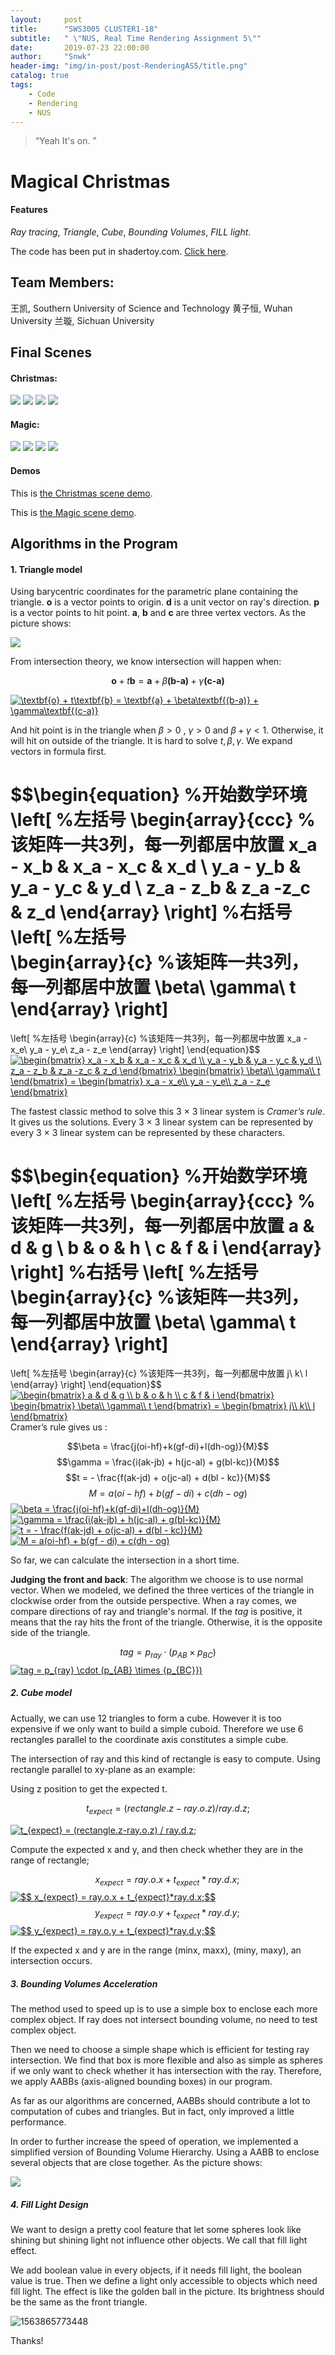 ```yaml
---
layout:     post
title:      "SWS3005 CLUSTER1-18"
subtitle:   " \"NUS, Real Time Rendering Assignment 5\""
date:       2019-07-23 22:00:00
author:     "Snwk"
header-img: "img/in-post/post-RenderingAS5/title.png"
catalog: true
tags:
    - Code
    - Rendering
    - NUS
---
```


> “Yeah It's on. ”

# Magical Christmas  


#### Features  
*Ray tracing*, *Triangle*, *Cube*, *Bounding Volumes*, *FILL light*.  

The code has been put in shadertoy.com. [Click here](https://www.shadertoy.com/view/tlfSzs "CLUSTER1-18: chrismas"). 

## Team Members:

王凯, Southern University of Science and Technology
黄子恒, Wuhan University
兰璇, Sichuan University

## Final Scenes 

#### Christmas:
![](/img/in-post/post-RenderingAS5/A01.PNG)
![](/img/in-post/post-RenderingAS5/A02.PNG)
![](/img/in-post/post-RenderingAS5/A03.PNG)
![](/img/in-post/post-RenderingAS5/A04.PNG)

#### Magic:
![](/img/in-post/post-RenderingAS5/B01.PNG)
![](/img/in-post/post-RenderingAS5/B02.PNG)
![](/img/in-post/post-RenderingAS5/B03.PNG)
![](/img/in-post/post-RenderingAS5/B04.PNG)

#### Demos
This is [the Christmas scene demo](https://snwk.github.io/img/in-post/post-RenderingAS5/chrismas.webm "CLUSTER1-18: chrismas").  

This is [the Magic scene demo](https://snwk.github.io/img/in-post/post-RenderingAS5/magic.webm "CLUSTER1-18: magic").


## Algorithms in the Program

#### 1. Triangle model

   Using barycentric coordinates for the parametric plane containing the triangle. **o** is a vector points to origin. **d** is a unit vector on ray's direction. **p** is a vector points to hit point. **a**, **b** and **c** are three vertex vectors. As the picture shows:

   ![](/img/in-post/post-RenderingAS5/p1.PNG)

   From intersection theory, we know intersection will happen when:

   

   $$\textbf{o} + t\textbf{b}  = \textbf{a} + \beta\textbf{(b-a)} + \gamma\textbf{(c-a)}$$

   <a href="https://www.codecogs.com/eqnedit.php?latex=\textbf{o}&space;&plus;&space;t\textbf{b}&space;=&space;\textbf{a}&space;&plus;&space;\beta\textbf{(b-a)}&space;&plus;&space;\gamma\textbf{(c-a)}" target="_blank"><img src="https://latex.codecogs.com/gif.latex?\textbf{o}&space;&plus;&space;t\textbf{b}&space;=&space;\textbf{a}&space;&plus;&space;\beta\textbf{(b-a)}&space;&plus;&space;\gamma\textbf{(c-a)}" title="\textbf{o} + t\textbf{b} = \textbf{a} + \beta\textbf{(b-a)} + \gamma\textbf{(c-a)}" /></a>
   

   And hit point is in the triangle when $\beta > 0$ , $\gamma > 0$ and $\beta + \gamma < 1$. Otherwise, it will hit on outside of the triangle. It is hard to solve $t,\beta,\gamma$. We expand vectors in formula first.

   

   $$\begin{equation}       %开始数学环境
   \left[                %左括号
   \begin{array}{ccc}   %该矩阵一共3列，每一列都居中放置
   x_a - x_b & x_a - x_c & x_d \\
   y_a - y_b & y_a - y_c & y_d \\
   z_a - z_b & z_a -z_c & z_d
   \end{array}
   \right]                 %右括号
   \left[                %左括号	
   \begin{array}{c}   %该矩阵一共3列，每一列都居中放置
   \beta\\
   \gamma\\
   t
   \end{array}
   \right]  
   =
   \left[            %左括号
   \begin{array}{c}   %该矩阵一共3列，每一列都居中放置
   x_a - x_e\\
   y_a - y_e\\
   z_a - z_e
   \end{array}
   \right] 
   \end{equation}$$ 
<a href="https://www.codecogs.com/eqnedit.php?latex=\begin{bmatrix}&space;x_a&space;-&space;x_b&space;&&space;x_a&space;-&space;x_c&space;&&space;x_d&space;\\&space;y_a&space;-&space;y_b&space;&&space;y_a&space;-&space;y_c&space;&&space;y_d&space;\\&space;z_a&space;-&space;z_b&space;&&space;z_a&space;-z_c&space;&&space;z_d&space;\end{bmatrix}&space;\begin{bmatrix}&space;\beta\\&space;\gamma\\&space;t&space;\end{bmatrix}&space;=&space;\begin{bmatrix}&space;x_a&space;-&space;x_e\\&space;y_a&space;-&space;y_e\\&space;z_a&space;-&space;z_e&space;\end{bmatrix}" target="_blank"><img src="https://latex.codecogs.com/gif.latex?\begin{bmatrix}&space;x_a&space;-&space;x_b&space;&&space;x_a&space;-&space;x_c&space;&&space;x_d&space;\\&space;y_a&space;-&space;y_b&space;&&space;y_a&space;-&space;y_c&space;&&space;y_d&space;\\&space;z_a&space;-&space;z_b&space;&&space;z_a&space;-z_c&space;&&space;z_d&space;\end{bmatrix}&space;\begin{bmatrix}&space;\beta\\&space;\gamma\\&space;t&space;\end{bmatrix}&space;=&space;\begin{bmatrix}&space;x_a&space;-&space;x_e\\&space;y_a&space;-&space;y_e\\&space;z_a&space;-&space;z_e&space;\end{bmatrix}" title="\begin{bmatrix} x_a - x_b & x_a - x_c & x_d \\ y_a - y_b & y_a - y_c & y_d \\ z_a - z_b & z_a -z_c & z_d \end{bmatrix} \begin{bmatrix} \beta\\ \gamma\\ t \end{bmatrix} = \begin{bmatrix} x_a - x_e\\ y_a - y_e\\ z_a - z_e \end{bmatrix}" /></a>
   

   The fastest classic method to solve this 3 × 3 linear system is $\textit{Cramer’s rule}$. It gives us the solutions. Every 3 × 3 linear system can be represented by every 3 × 3 linear system can be represented by these characters.


   $$\begin{equation}       %开始数学环境
   \left[                %左括号
   \begin{array}{ccc}   %该矩阵一共3列，每一列都居中放置
   a & d & g \\
   b & o & h \\
   c & f & i
   \end{array}
   \right]                 %右括号
   \left[                %左括号
   \begin{array}{c}   %该矩阵一共3列，每一列都居中放置
   \beta\\
   \gamma\\
   t
   \end{array}
   \right]  
   =
   \left[            %左括号
   \begin{array}{c}   %该矩阵一共3列，每一列都居中放置
   j\\
   k\\
   l
   \end{array}
   \right] 
   \end{equation}​$$
<a href="https://www.codecogs.com/eqnedit.php?latex=\begin{bmatrix}&space;a&space;&&space;d&space;&&space;g&space;\\&space;b&space;&&space;o&space;&&space;h&space;\\&space;c&space;&&space;f&space;&&space;i&space;\end{bmatrix}&space;\begin{bmatrix}&space;\beta\\&space;\gamma\\&space;t&space;\end{bmatrix}&space;=&space;\begin{bmatrix}&space;j\\&space;k\\&space;l&space;\end{bmatrix}" target="_blank"><img src="https://latex.codecogs.com/gif.latex?\begin{bmatrix}&space;a&space;&&space;d&space;&&space;g&space;\\&space;b&space;&&space;o&space;&&space;h&space;\\&space;c&space;&&space;f&space;&&space;i&space;\end{bmatrix}&space;\begin{bmatrix}&space;\beta\\&space;\gamma\\&space;t&space;\end{bmatrix}&space;=&space;\begin{bmatrix}&space;j\\&space;k\\&space;l&space;\end{bmatrix}" title="\begin{bmatrix} a & d & g \\ b & o & h \\ c & f & i \end{bmatrix} \begin{bmatrix} \beta\\ \gamma\\ t \end{bmatrix} = \begin{bmatrix} j\\ k\\ l \end{bmatrix}" /></a>
   Cramer’s rule gives us :

   $$\beta = \frac{j(oi-hf)+k(gf-di)+l(dh-og)}{M}$$
   $$\gamma = \frac{i(ak-jb) + h(jc-al) + g(bl-kc)}{M}$$
   $$t = - \frac{f(ak-jd) + o(jc-al) + d(bl - kc)}{M}$$
   $$M = a(oi-hf) + b(gf - di) + c(dh - og)$$
   <a href="https://www.codecogs.com/eqnedit.php?latex=\beta&space;=&space;\frac{j(oi-hf)&plus;k(gf-di)&plus;l(dh-og)}{M}" target="_blank"><img src="https://latex.codecogs.com/gif.latex?\beta&space;=&space;\frac{j(oi-hf)&plus;k(gf-di)&plus;l(dh-og)}{M}" title="\beta = \frac{j(oi-hf)+k(gf-di)+l(dh-og)}{M}" /></a>
   <a href="https://www.codecogs.com/eqnedit.php?latex=\gamma&space;=&space;\frac{i(ak-jb)&space;&plus;&space;h(jc-al)&space;&plus;&space;g(bl-kc)}{M}" target="_blank"><img src="https://latex.codecogs.com/gif.latex?\gamma&space;=&space;\frac{i(ak-jb)&space;&plus;&space;h(jc-al)&space;&plus;&space;g(bl-kc)}{M}" title="\gamma = \frac{i(ak-jb) + h(jc-al) + g(bl-kc)}{M}" /></a>
    <a href="https://www.codecogs.com/eqnedit.php?latex=t&space;=&space;-&space;\frac{f(ak-jd)&space;&plus;&space;o(jc-al)&space;&plus;&space;d(bl&space;-&space;kc)}{M}" target="_blank"><img src="https://latex.codecogs.com/gif.latex?t&space;=&space;-&space;\frac{f(ak-jd)&space;&plus;&space;o(jc-al)&space;&plus;&space;d(bl&space;-&space;kc)}{M}" title="t = - \frac{f(ak-jd) + o(jc-al) + d(bl - kc)}{M}" /></a>
    <a href="https://www.codecogs.com/eqnedit.php?latex=M&space;=&space;a(oi-hf)&space;&plus;&space;b(gf&space;-&space;di)&space;&plus;&space;c(dh&space;-&space;og)" target="_blank"><img src="https://latex.codecogs.com/gif.latex?M&space;=&space;a(oi-hf)&space;&plus;&space;b(gf&space;-&space;di)&space;&plus;&space;c(dh&space;-&space;og)" title="M = a(oi-hf) + b(gf - di) + c(dh - og)" /></a>


   So far, we can calculate the intersection in a short time.
 
   **Judging the front and back**: The algorithm we choose is to use normal vector. When we modeled, we defined the three vertices of the triangle in clockwise order from the outside perspective. When a ray comes, we compare directions of ray and triangle's normal. If the $tag$ is positive, it means that the ray hits the front of the triangle. Otherwise, it is the opposite side of the triangle.

   

   $$tag = p_{ray} \cdot (p_{AB}  \times {p_{BC}})$$
    <a href="https://www.codecogs.com/eqnedit.php?latex=tag&space;=&space;p_{ray}&space;\cdot&space;(p_{AB}&space;\times&space;{p_{BC}})" target="_blank"><img src="https://latex.codecogs.com/gif.latex?tag&space;=&space;p_{ray}&space;\cdot&space;(p_{AB}&space;\times&space;{p_{BC}})" title="tag = p_{ray} \cdot (p_{AB} \times {p_{BC}})" /></a>
   

##### 2. Cube model

   Actually, we can use 12 triangles to form a cube. However it is too expensive if we only want to build a simple cuboid. Therefore we use 6 rectangles parallel to the coordinate axis constitutes a simple cube.

   The intersection of ray and this kind of rectangle is easy to compute. Using rectangle parallel to xy-plane as an example:

   Using z position to get the expected t.

   

   $$t_{expect} = (rectangle.z-ray.o.z) / ray.d.z;$$

   <a href="https://www.codecogs.com/eqnedit.php?latex=t_{expect}&space;=&space;(rectangle.z-ray.o.z)&space;/&space;ray.d.z;" target="_blank"><img src="https://latex.codecogs.com/gif.latex?t_{expect}&space;=&space;(rectangle.z-ray.o.z)&space;/&space;ray.d.z;" title="t_{expect} = (rectangle.z-ray.o.z) / ray.d.z;" /></a>

   Compute the expected x and y, and then check whether they are in the range of rectangle;

   

   $$ x_{expect} = ray.o.x + t_{expect}*ray.d.x;​$$
    <a href="https://www.codecogs.com/eqnedit.php?latex=$$&space;x_{expect}&space;=&space;ray.o.x&space;&plus;&space;t_{expect}*ray.d.x;​$$" target="_blank"><img src="https://latex.codecogs.com/gif.latex?$$&space;x_{expect}&space;=&space;ray.o.x&space;&plus;&space;t_{expect}*ray.d.x;​$$" title="$$ x_{expect} = ray.o.x + t_{expect}*ray.d.x;​$$" /></a>
   $$ y_{expect} = ray.o.y + t_{expect}*ray.d.y;​$$
   <a href="https://www.codecogs.com/eqnedit.php?latex=$$&space;y_{expect}&space;=&space;ray.o.y&space;&plus;&space;t_{expect}*ray.d.y;​$$" target="_blank"><img src="https://latex.codecogs.com/gif.latex?$$&space;y_{expect}&space;=&space;ray.o.y&space;&plus;&space;t_{expect}*ray.d.y;​$$" title="$$ y_{expect} = ray.o.y + t_{expect}*ray.d.y;​$$" /></a>

   

   If the expected x and y are in the range (minx, maxx), (miny, maxy), an intersection occurs.

   

##### 3. Bounding Volumes Acceleration

   The method used to speed up is to use a simple box to enclose each more complex object. If ray does not intersect bounding volume, no need to test complex object. 

   Then we need to choose a simple shape which is efficient for testing ray intersection. We find that box is more flexible and also as simple as spheres if we only want to check whether it has intersection with the ray. Therefore, we apply AABBs (axis-aligned bounding boxes) in our program.

   As far as our algorithms are concerned, AABBs should contribute a lot to computation of cubes and triangles. But in fact, only improved a little performance.

   In order to further increase the speed of operation, we implemented a simplified version of Bounding Volume Hierarchy. Using a AABB to enclose several objects that are close together. As the picture shows:

   ![](/img/in-post/post-RenderingAS5/p2.png)

   

##### 4. Fill Light Design

   We want to design a pretty cool feature that let some spheres look like shining but shining light not influence other objects. We call that fill light effect.

   We add boolean value in every objects, if it needs fill light, the boolean value is true. Then we define a light only accessible to objects which need fill light. The effect is like the golden ball in the picture. Its brightness should be the same as the front triangle.

   ![1563865773448](/img/in-post/post-RenderingAS5/p3.png)
  

Thanks!